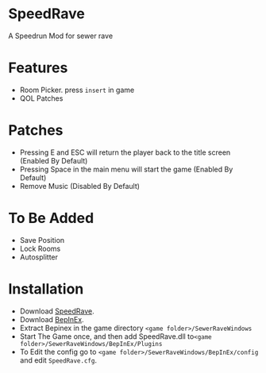 # SpeedRave
 A Speedrun Mod for sewer rave

# Features
 * Room Picker. press ``insert`` in game
 * QOL Patches
   
 # Patches
  * Pressing E and ESC will return the player back to the title screen (Enabled By Default)
  * Pressing Space in the main menu will start the game (Enabled By Default)
  * Remove Music (Disabled By Default)
    
 # To Be Added
  * Save Position
  * Lock Rooms
  * Autosplitter

# Installation
* Download [SpeedRave](https://github.com/CodeNameMeteor/SpeedRave/releases).
* Download [BepInEx](https://github.com/BepInEx/BepInEx/releases/).
* Extract Bepinex in the game directory ``<game folder>/SewerRaveWindows``
* Start The Game once, and then add SpeedRave.dll to``<game folder>/SewerRaveWindows/BepInEx/Plugins``
* To Edit the config go to ``<game folder>/SewerRaveWindows/BepInEx/config`` and edit ``SpeedRave.cfg``.
